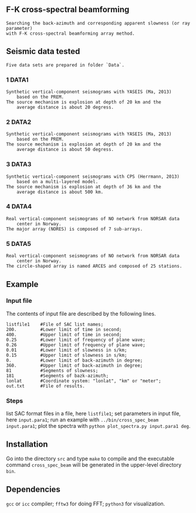 ## F-K cross-spectral beamforming
    Searching the back-azimuth and corresponding apparent slowness (or ray parameter)    
    with F-K cross-spectral beamforming array method.
## Seismic data tested
    Five data sets are prepared in folder `Data`.
### 1 DATA1
    Synthetic vertical-component seismograms with YASEIS (Ma, 2013)
        based on the PREM.
    The source mechanism is explosion at depth of 20 km and the
        average distance is about 20 degress.

### 2 DATA2
    Synthetic vertical-component seismograms with YASEIS (Ma, 2013)
        based on the PREM.
    The source mechanism is explosion at depth of 20 km and the
        average distance is about 50 degress.

### 3 DATA3
    Synthetic vertical-component seismograms with CPS (Herrmann, 2013)
        based on a multi-layered model.
    The source mechanism is explosion at depth of 36 km and the
        average distance is about 500 km.

### 4 DATA4
    Real vertical-component seismograms of NO network from NORSAR data
        center in Norway.
    The major array (NORES) is composed of 7 sub-arrays.

### 5 DATA5
    Real vertical-component seismograms of NO network from NORSAR data
        center in Norway.
    The circle-shaped array is named ARCES and composed of 25 stations.


## Example
### Input file
The contents of input file are described by the following lines.

`listfile1    #File of SAC list names;`    
`200.         #Lower limit of time in second;`    
`400.         #Upper limit of time in second;`    
`0.25         #Lower limit of frequency of plane wave;`    
`0.26         #Upper limit of frequency of plane wave;`    
`0.01         #Lower limit of slowness in s/km;`    
`0.15         #Upper limit of slowness in s/km;`    
`0.           #Lower limit of back-azimuth in degree;`    
`360.         #Upper limit of back-azimuth in degree;`    
`81           #Segments of slowness;`    
`181          #Segments of bazk-azimuth;`    
`lonlat       #Coordinate system: "lonlat", "km" or "meter";`    
`out.txt      #File of results.`

### Steps
list SAC format files in a file, here 
`listfile1`;
set parameters in input file, here 
`input.para1`;
run an example with 
`../bin/cross_spec_beam input.para1`;
plot the spectra with 
`python plot_spectra.py input.para1 deg`.

## Installation
Go into the directory `src` and type `make` to compile and the executable
command `cross_spec_beam` will be generated in the upper-level directory `bin`.

## Dependencies
`gcc` or `icc` compiler;
`fftw3` for doing FFT;
`python3` for visualization.
